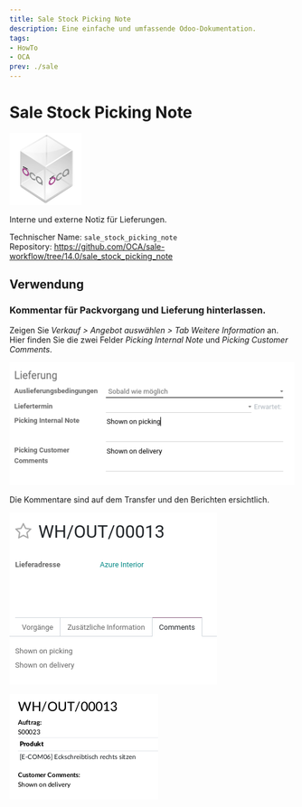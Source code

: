 ```yaml
---
title: Sale Stock Picking Note
description: Eine einfache und umfassende Odoo-Dokumentation.
tags:
- HowTo
- OCA
prev: ./sale
---
```

# Sale Stock Picking Note
![icon_oca_app](attachments/icon_oca_app.png)

Interne und externe Notiz für Lieferungen.

Technischer Name: `sale_stock_picking_note`\
Repository: <https://github.com/OCA/sale-workflow/tree/14.0/sale_stock_picking_note>

## Verwendung

### Kommentar für Packvorgang und Lieferung hinterlassen.

Zeigen Sie *Verkauf > Angebot auswählen > Tab Weitere Information* an. Hier finden Sie die zwei Felder *Picking Internal Note* und *Picking Customer Comments*.

![](attachments/Sale%20Stock%20Picking%20Note.png)

Die Kommentare sind auf dem Transfer und den Berichten ersichtlich.

![](attachments/Sale%20Stock%20Picking%20Note%20Transfer.png)

![](attachments/Sale%20Stock%20Picking%20Note%20Lieferschein.png)